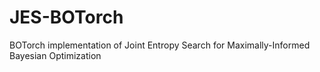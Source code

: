 # JES-BOTorch
BOTorch implementation of Joint Entropy Search for Maximally-Informed Bayesian Optimization

